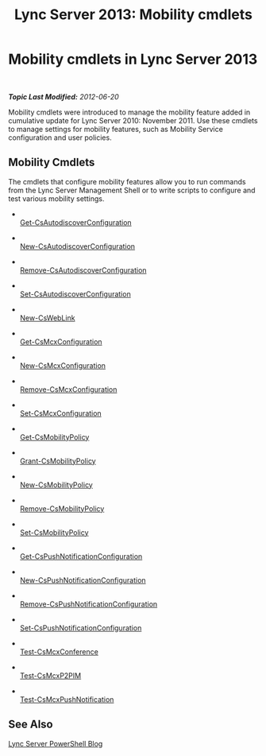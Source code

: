 ﻿---
title: 'Lync Server 2013: Mobility cmdlets'
TOCTitle: Mobility cmdlets
ms:assetid: 42a30a34-d66b-4c91-b596-a6fc7666e600
ms:mtpsurl: https://technet.microsoft.com/en-us/library/Hh690019(v=OCS.15)
ms:contentKeyID: 48183973
ms.date: 07/23/2014
mtps_version: v=OCS.15
---

<div data-xmlns="http://www.w3.org/1999/xhtml">

<div class="topic" data-xmlns="http://www.w3.org/1999/xhtml" data-msxsl="urn:schemas-microsoft-com:xslt" data-cs="http://msdn.microsoft.com/en-us/">

<div data-asp="http://msdn2.microsoft.com/asp">

# Mobility cmdlets in Lync Server 2013

</div>

<div id="mainSection">

<div id="mainBody">

<span> </span>

_**Topic Last Modified:** 2012-06-20_

Mobility cmdlets were introduced to manage the mobility feature added in cumulative update for Lync Server 2010: November 2011. Use these cmdlets to manage settings for mobility features, such as Mobility Service configuration and user policies.

<div>

## Mobility Cmdlets

The cmdlets that configure mobility features allow you to run commands from the Lync Server Management Shell or to write scripts to configure and test various mobility settings.

  - <span></span>  
    [Get-CsAutodiscoverConfiguration](https://technet.microsoft.com/en-us/library/Hh690014(v=OCS.15))

  - <span></span>  
    [New-CsAutodiscoverConfiguration](new-csautodiscoverconfiguration.md)

  - <span></span>  
    [Remove-CsAutodiscoverConfiguration](remove-csautodiscoverconfiguration.md)

  - <span></span>  
    [Set-CsAutodiscoverConfiguration](set-csautodiscoverconfiguration.md)

  - <span></span>  
    [New-CsWebLink](new-csweblink.md)

<!-- end list -->

  - <span></span>  
    [Get-CsMcxConfiguration](https://technet.microsoft.com/en-us/library/Hh690031(v=OCS.15))

  - <span></span>  
    [New-CsMcxConfiguration](new-csmcxconfiguration.md)

  - <span></span>  
    [Remove-CsMcxConfiguration](remove-csmcxconfiguration.md)

  - <span></span>  
    [Set-CsMcxConfiguration](set-csmcxconfiguration.md)

<!-- end list -->

  - <span></span>  
    [Get-CsMobilityPolicy](https://technet.microsoft.com/en-us/library/Hh690017(v=OCS.15))

  - <span></span>  
    [Grant-CsMobilityPolicy](grant-csmobilitypolicy.md)

  - <span></span>  
    [New-CsMobilityPolicy](new-csmobilitypolicy.md)

  - <span></span>  
    [Remove-CsMobilityPolicy](remove-csmobilitypolicy.md)

  - <span></span>  
    [Set-CsMobilityPolicy](set-csmobilitypolicy.md)

<!-- end list -->

  - <span></span>  
    [Get-CsPushNotificationConfiguration](get-cspushnotificationconfiguration.md)

  - <span></span>  
    [New-CsPushNotificationConfiguration](new-cspushnotificationconfiguration.md)

  - <span></span>  
    [Remove-CsPushNotificationConfiguration](remove-cspushnotificationconfiguration.md)

  - <span></span>  
    [Set-CsPushNotificationConfiguration](set-cspushnotificationconfiguration.md)

<!-- end list -->

  - <span></span>  
    [Test-CsMcxConference](test-csmcxconference.md)

  - <span></span>  
    [Test-CsMcxP2PIM](test-csmcxp2pim.md)

  - <span></span>  
    [Test-CsMcxPushNotification](test-csmcxpushnotification.md)

</div>

<div>

## See Also


[Lync Server PowerShell Blog](http://go.microsoft.com/fwlink/p/?linkid=203150)  
  

</div>

</div>

<span> </span>

</div>

</div>

</div>

